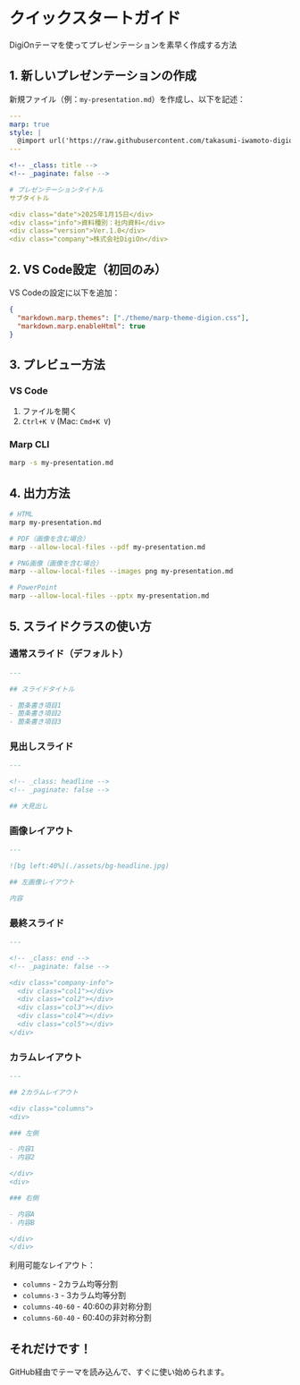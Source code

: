 # クイックスタートガイド

DigiOnテーマを使ってプレゼンテーションを素早く作成する方法

## 1. 新しいプレゼンテーションの作成

新規ファイル（例：`my-presentation.md`）を作成し、以下を記述：

```yaml
---
marp: true
style: |
  @import url('https://raw.githubusercontent.com/takasumi-iwamoto-digion/marp-digion-template/main/theme/marp-theme-digion.css');
---

<!-- _class: title -->
<!-- _paginate: false -->

# プレゼンテーションタイトル
サブタイトル

<div class="date">2025年1月15日</div>
<div class="info">資料種別：社内資料</div>
<div class="version">Ver.1.0</div>
<div class="company">株式会社DigiOn</div>
```

## 2. VS Code設定（初回のみ）

VS Codeの設定に以下を追加：

```json
{
  "markdown.marp.themes": ["./theme/marp-theme-digion.css"],
  "markdown.marp.enableHtml": true
}
```

## 3. プレビュー方法

### VS Code

1. ファイルを開く
2. `Ctrl+K V` (Mac: `Cmd+K V`)

### Marp CLI

```bash
marp -s my-presentation.md
```

## 4. 出力方法

```bash
# HTML
marp my-presentation.md

# PDF（画像を含む場合）
marp --allow-local-files --pdf my-presentation.md

# PNG画像（画像を含む場合）
marp --allow-local-files --images png my-presentation.md

# PowerPoint
marp --allow-local-files --pptx my-presentation.md
```

## 5. スライドクラスの使い方

### 通常スライド（デフォルト）

```markdown
---

## スライドタイトル

- 箇条書き項目1
- 箇条書き項目2
- 箇条書き項目3
```

### 見出しスライド

```markdown
---

<!-- _class: headline -->
<!-- _paginate: false -->

## 大見出し
```

### 画像レイアウト

```markdown
---

![bg left:40%](./assets/bg-headline.jpg)

## 左画像レイアウト

内容
```

### 最終スライド

```markdown
---

<!-- _class: end -->
<!-- _paginate: false -->

<div class="company-info">
  <div class="col1"></div>
  <div class="col2"></div>
  <div class="col3"></div>
  <div class="col4"></div>
  <div class="col5"></div>
</div>
```

### カラムレイアウト

```markdown
---

## 2カラムレイアウト

<div class="columns">
<div>

### 左側

- 内容1
- 内容2

</div>
<div>

### 右側

- 内容A
- 内容B

</div>
</div>
```

利用可能なレイアウト：

- `columns` - 2カラム均等分割
- `columns-3` - 3カラム均等分割
- `columns-40-60` - 40:60の非対称分割
- `columns-60-40` - 60:40の非対称分割

## それだけです！

GitHub経由でテーマを読み込んで、すぐに使い始められます。
